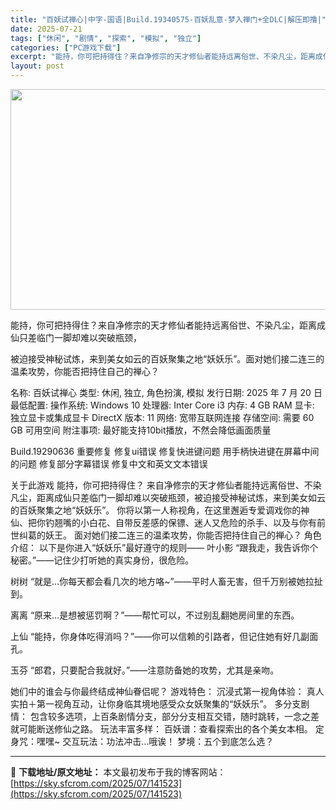 ```yaml
---
title: "百妖试禅心|中字-国语|Build.19340575-百妖乱意-梦入禅门+全DLC|解压即撸|"
date: 2025-07-21
tags: ["休闲", "剧情", "探索", "模拟", "独立"]
categories: ["PC游戏下载"]
excerpt: "能持，你可把持得住？来自净修宗的天才修仙者能持远离俗世、不染凡尘，距离成仙只差临门一脚却难以突破瓶颈， 被迫接受神秘试炼，来到美女如云的百妖聚集之地“妖妖乐”。面对她们接二连三的温柔攻势，你能否把持住自己的禅心？ 名称: 百妖试禅心 类型: 休闲, 独立, 角色扮演, 模拟 发行日期: 2025 年&hellip;"
layout: post
---
```


<img class="aligncenter size-full wp-image-141524" src="https://sky.sfcrom.com/wp-content/uploads/2025/07/2025072111083529.webp" alt="" width="616" height="353" />

能持，你可把持得住？来自净修宗的天才修仙者能持远离俗世、不染凡尘，距离成仙只差临门一脚却难以突破瓶颈，

被迫接受神秘试炼，来到美女如云的百妖聚集之地“妖妖乐”。面对她们接二连三的温柔攻势，你能否把持住自己的禅心？

名称: 百妖试禅心
类型: 休闲, 独立, 角色扮演, 模拟
发行日期: 2025 年 7 月 20 日
最低配置:
操作系统: Windows 10
处理器: Inter Core i3
内存: 4 GB RAM
显卡: 独立显卡或集成显卡
DirectX 版本: 11
网络: 宽带互联网连接
存储空间: 需要 60 GB 可用空间
附注事项: 最好能支持10bit播放，不然会降低画面质量

Build.19290636
重要修复
修复ui错误
修复快进键问题
用手柄快进键在屏幕中间的问题
修复部分字幕错误
修复中文和英文文本错误

关于此游戏
能持，你可把持得住？
来自净修宗的天才修仙者能持远离俗世、不染凡尘，距离成仙只差临门一脚却难以突破瓶颈，被迫接受神秘试炼，来到美女如云的百妖聚集之地“妖妖乐”。
你将以第一人称视角，在这里邂逅专爱调戏你的神仙、把你钓翘嘴的小白花、自带反差感的保镖、迷人又危险的杀手、以及与你有前世纠葛的妖王。
面对她们接二连三的温柔攻势，你能否把持住自己的禅心？
角色介绍：
以下是你进入“妖妖乐”最好遵守的规则——
叶小影
“跟我走，我告诉你个秘密。”——记住少打听她的真实身份，很危险。

树树
“就是…你每天都会看几次的地方咯~”——平时人畜无害，但千万别被她拉扯到。

离离
“原来…是想被惩罚啊？”——帮忙可以，不过别乱翻她房间里的东西。

上仙
“能持，你身体吃得消吗？”——你可以信赖的引路者，但记住她有好几副面孔。

玉芬
“郎君，只要配合我就好。”——注意防备她的攻势，尤其是亲吻。

她们中的谁会与你最终结成神仙眷侣呢？
游戏特色：
沉浸式第一视角体验：
真人实拍＋第一视角互动，让你身临其境地感受众女妖聚集的“妖妖乐”。
多分支剧情：
包含较多选项，上百条剧情分支，部分分支相互交错，随时跳转，一念之差就可能断送修仙之路。
玩法丰富多样：
百妖谱：查看探索出的各个美女本相。
定身咒：嘿嘿~
交互玩法：功法冲击…哦诶！
梦境：五个到底怎么选？

---
📖 **下载地址/原文地址：** 本文最初发布于我的博客网站：[https://sky.sfcrom.com/2025/07/141523](https://sky.sfcrom.com/2025/07/141523)

